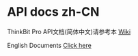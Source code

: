 # **API docs zh-CN**
ThinkBit Pro API文档(简体中文)请参考本 [Wiki](https://github.com/thinkbitpro/API_docs_zh-CN/wiki)

English Documents [Click here](https://github.com/thinkbitpro/API_docs_en-US/wiki)
